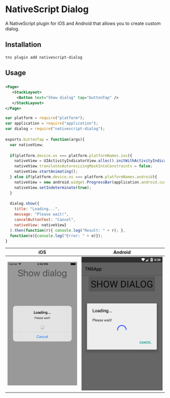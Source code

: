 # NativeScript Dialog

A NativeScript plugin for iOS and Android that allows you to create custom dialog.

## Installation
`tns plugin add nativescript-dialog`

## Usage

### 
```XML
<Page>
   <StackLayout>
     <Button text="Show dialog" tap="buttonTap" />
   </StackLayout>
</Page>
```

```JavaScript
var platform = require("platform");
var application = require("application");
var dialog = require("nativescript-dialog");

exports.buttonTap = function(args){
  var nativeView;
  
  if(platform.device.os === platform.platformNames.ios){
	nativeView = UIActivityIndicatorView.alloc().initWithActivityIndicatorStyle(UIActivityIndicatorViewStyle.UIActivityIndicatorViewStyleGray);
    nativeView.translatesAutoresizingMaskIntoConstraints = false;
    nativeView.startAnimating();
  } else if(platform.device.os === platform.platformNames.android){
	nativeView = new android.widget.ProgressBar(application.android.currentContext);
    nativeView.setIndeterminate(true);
  }
  
  dialog.show({
	title: "Loading...", 
	message: "Please wait!", 
	cancelButtonText: "Cancel", 
	nativeView: nativeView}
  ).then(function(r){ console.log("Result: " + r); }, 
  function(e){console.log("Error: " + e)});
}
```
iOS | Android
------------ | -------------
![iOS](/ios.png) | ![Android](/android.png)
